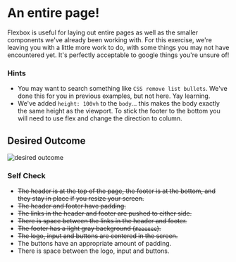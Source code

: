 # An entire page!

Flexbox is useful for laying out entire pages as well as the smaller components we've already been working with. For this exercise, we're leaving you with a little more work to do, with some things you may not have encountered yet. It's perfectly acceptable to google things you're unsure of!

### Hints
- You may want to search something like `CSS remove list bullets`.  We've done this for you in previous examples, but not here. Yay learning.
- We've added `height: 100vh` to the `body`... this makes the body exactly the same height as the viewport. To stick the footer to the bottom you will need to use flex and change the direction to column.

## Desired Outcome
![desired outcome](./desired-outcome.png)

### Self Check

- ~~The header is at the top of the page, the footer is at the bottom, and they stay in place if you resize your screen.~~
- ~~The header and footer have padding.~~
- ~~The links in the header and footer are pushed to either side.~~
- ~~There is space between the links in the header and footer.~~
- ~~The footer has a light gray background (`#eeeeee`).~~
- ~~The logo, input and buttons are centered in the screen.~~
- The buttons have an appropriate amount of padding.
- There is space between the logo, input and buttons.
